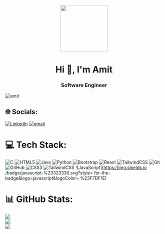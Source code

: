 <div align="center">
  <img height="150" src="https://media.giphy.com/media/M9gbBd9nbDrOTu1Mqx/giphy.gif"  />
</div>


<h1 align="center">Hi 👋, I'm Amit</h1>
<h3 align="center">Software Engineer</h3>

<p align="left"> <img src="https://komarev.com/ghpvc/?username=amit&label=Profile%20views&color=0e75b6&style=flat" alt="amit" /> </p>

## 🌐 Socials:
[![LinkedIn](https://img.shields.io/badge/LinkedIn-%230077B5.svg?logo=linkedin&logoColor=white)](https://linkedin.com/in/www.linkedin.com/in/amit-das-583945292) [![email](https://img.shields.io/badge/Email-D14836?logo=gmail&logoColor=white)](mailto:damit4781@gmail.com) 

# 💻 Tech Stack:
![C](https://img.shields.io/badge/c-%2300599C.svg?style=for-the-badge&logo=c&logoColor=white) ![HTML5](https://img.shields.io/badge/html5-%23E34F26.svg?style=for-the-badge&logo=html5&logoColor=white) ![Java](https://img.shields.io/badge/java-%23ED8B00.svg?style=for-the-badge&logo=openjdk&logoColor=white) ![Python](https://img.shields.io/badge/python-3670A0?style=for-the-badge&logo=python&logoColor=ffdd54) ![Bootstrap](https://img.shields.io/badge/bootstrap-%238511FA.svg?style=for-the-badge&logo=bootstrap&logoColor=white) ![React](https://img.shields.io/badge/react-%2320232a.svg?style=for-the-badge&logo=react&logoColor=%2361DAFB) ![TailwindCSS](https://img.shields.io/badge/tailwindcss-%2338B2AC.svg?style=for-the-badge&logo=tailwind-css&logoColor=white) ![Git](https://img.shields.io/badge/git-%23F05033.svg?style=for-the-badge&logo=git&logoColor=white) ![GitHub](https://img.shields.io/badge/github-%23121011.svg?style=for-the-badge&logo=github&logoColor=white) ![CSS3](https://img.shields.io/badge/css3-%231572B6.svg?style=for-the-badge&logo=css3&logoColor=white) ![TailwindCSS](https://img.shields.io/badge/tailwindcss-%2338B2AC.svg?style=for-the-badge&logo=tailwind-css&logoColor=white)
![JavaScript](https://img.shields.io /badge/javascript-%23323330.svg?style= for-the-badge&logo=javascript&logoColor= %23F7DF1E)
# 📊 GitHub Stats:
![](https://github-readme-stats.vercel.app/api?username=Amit232908&theme=dark&hide_border=false&include_all_commits=false&count_private=false)<br/>
![](https://nirzak-streak-stats.vercel.app/?user=Amit232908&theme=dark&hide_border=false)<br/>
![](https://github-readme-stats.vercel.app/api/top-langs/?username=Amit232908&theme=dark&hide_border=false&include_all_commits=false&count_private=false&layout=compact)